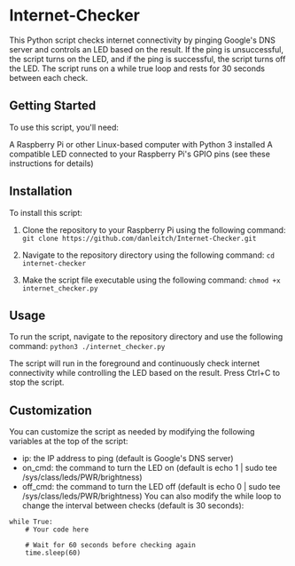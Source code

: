 # Internet-Checker

This Python script checks internet connectivity by pinging Google's DNS server and controls an LED based on the result. If the ping is unsuccessful, the script turns on the LED, and if the ping is successful, the script turns off the LED. The script runs on a while true loop and rests for 30 seconds between each check.


## Getting Started
To use this script, you'll need:

A Raspberry Pi or other Linux-based computer with Python 3 installed
A compatible LED connected to your Raspberry Pi's GPIO pins (see these instructions for details)


## Installation
To install this script:

1. Clone the repository to your Raspberry Pi using the following command:
``` git clone https://github.com/danleitch/Internet-Checker.git ```

2. Navigate to the repository directory using the following command:
``` cd internet-checker ```

3. Make the script file executable using the following command:
``` chmod +x internet_checker.py ```

## Usage
To run the script, navigate to the repository directory and use the following command:
```python3 ./internet_checker.py ```

The script will run in the foreground and continuously check internet connectivity while controlling the LED based on the result. Press Ctrl+C to stop the script.

## Customization
You can customize the script as needed by modifying the following variables at the top of the script:

* ip: the IP address to ping (default is Google's DNS server)
* on_cmd: the command to turn the LED on (default is echo 1 | sudo tee /sys/class/leds/PWR/brightness)
* off_cmd: the command to turn the LED off (default is echo 0 | sudo tee /sys/class/leds/PWR/brightness)
 You can also modify the while loop to change the interval between checks (default is 30 seconds):

```
while True:
    # Your code here

    # Wait for 60 seconds before checking again
    time.sleep(60)
```

